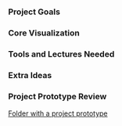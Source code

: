 ### Project Goals

### Core Visualization

### Tools and Lectures Needed

### Extra Ideas

### Project Prototype Review

[Folder with a project prototype](page)
